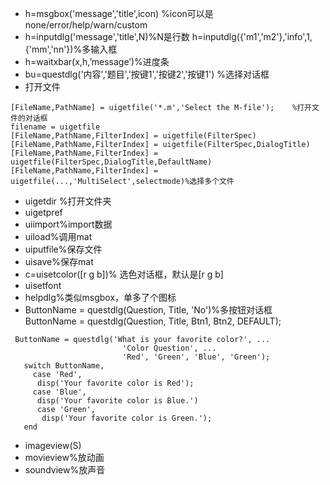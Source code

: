 - h=msgbox('message','title',icon) %icon可以是none/error/help/warn/custom
- h=inputdlg('message','title',N)%N是行数
h=inputdlg({'m1','m2'},'info',1,{'mm','nn'})%多输入框
- h=waitxbar(x,h,’message’)%进度条
- bu=questdlg('内容','题目','按键1','按键2','按键1')  %选择对话框
- 打开文件
```
[FileName,PathName] = uigetfile('*.m','Select the M-file');    %打开文件的对话框
filename = uigetfile
[FileName,PathName,FilterIndex] = uigetfile(FilterSpec)
[FileName,PathName,FilterIndex] = uigetfile(FilterSpec,DialogTitle)
[FileName,PathName,FilterIndex] = uigetfile(FilterSpec,DialogTitle,DefaultName)
[FileName,PathName,FilterIndex] = uigetfile(...,'MultiSelect',selectmode)%选择多个文件
```
- uigetdir %打开文件夹
- uigetpref
- uiimport%import数据
- uiload%调用mat
- uiputfile%保存文件
- uisave%保存mat
- c=uisetcolor([r g b])% 选色对话框，默认是[r g b]
- uisetfont
- helpdlg%类似msgbox，单多了个图标
- ButtonName = questdlg(Question, Title, 'No')%多按钮对话框
ButtonName = questdlg(Question, Title, Btn1, Btn2, DEFAULT);
```
 ButtonName = questdlg('What is your favorite color?', ...
                         'Color Question', ...
                         'Red', 'Green', 'Blue', 'Green');
   switch ButtonName,
     case 'Red',
      disp('Your favorite color is Red');
     case 'Blue',
      disp('Your favorite color is Blue.')
      case 'Green',
       disp('Your favorite color is Green.');
   end
```
- imageview(S)
- movieview%放动画
- soundview%放声音
